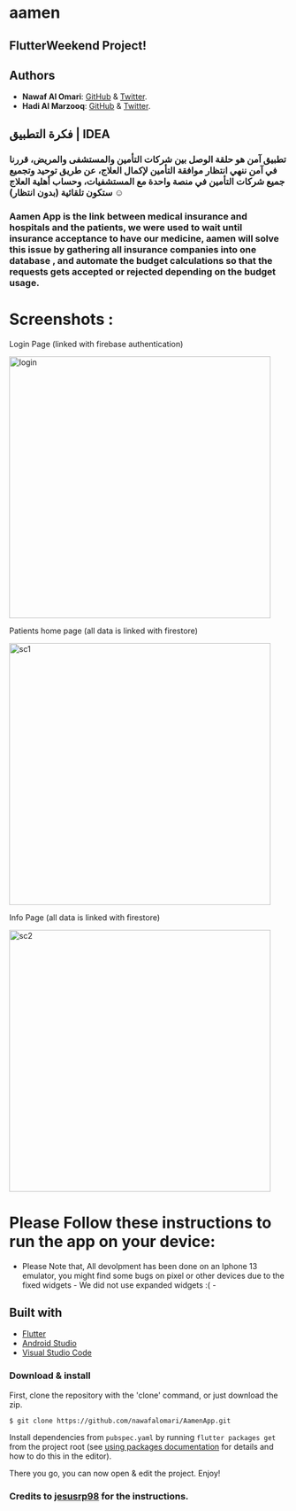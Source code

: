 # aamen

## FlutterWeekend Project!


## Authors
* **Nawaf Al Omari**: [GitHub](https://github.com/nawafalomari) & [Twitter](https://twitter.com/alomariNawafM).
* **Hadi Al Marzooq**: [GitHub](https://github.com/HadiAlMarzooq) & [Twitter](https://twitter.com/red_hadi).

## فكرة التطبيق | IDEA 

### تطبيق آمن هو حلقة الوصل بين شركات التأمين والمستشفى والمريض، قررنا في آمن ننهي انتظار موافقة التأمين لإكمال العلاج، عن طريق توحيد وتجميع جميع شركات التأمين في منصة واحدة مع المستشفيات، وحساب أهلية العلاج ستكون تلقائية (بدون انتظار)  **☺️**

### Aamen App is the link between medical insurance and hospitals and the patients, we were used to wait until insurance acceptance to have our medicine, aamen will solve this issue by gathering all insurance companies into one database , and automate the budget calculations so that the requests gets accepted or rejected depending on the budget usage.

# Screenshots :

 Login Page (linked with firebase authentication)
 
<img width="473" alt="login" src="https://user-images.githubusercontent.com/79160189/142764752-dbeca16b-a819-4595-9375-488bc1dd744f.png">

 Patients home page (all data is linked with firestore)
 
<img width="473" alt="sc1" src="https://user-images.githubusercontent.com/79160189/142764747-cca30eef-2341-4af7-a753-e876d8a3c150.png">

 Info Page          (all data is linked with firestore)
 
<img width="473" alt="sc2" src="https://user-images.githubusercontent.com/79160189/142764750-3c7a0a6e-29f3-4dfd-be34-a434bb28c2b6.png">

 



# Please Follow these instructions to run the app on your device:

* Please Note that, All devolpment has been done on an Iphone 13 emulator, you might find some bugs on pixel or other devices due to the 
fixed widgets - We did not use expanded widgets  :( -

## Built with
* [Flutter](https://flutter.dev/) 
* [Android Studio](https://developer.android.com/studio/index.html/)  
* [Visual Studio Code](https://code.visualstudio.com/) 

### Download & install
First, clone the repository with the 'clone' command, or just download the zip.

```
$ git clone https://github.com/nawafalomari/AamenApp.git
```
Install dependencies from `pubspec.yaml` by running `flutter packages get` from the project root (see [using packages documentation](https://flutter.io/using-packages/#adding-a-package-dependency-to-an-app) for details and how to do this in the editor).

There you go, you can now open & edit the project. Enjoy!

### Credits to [jesusrp98](https://github.com/jesusrp98/flutter-everywhere/edit/master/README.md) for the instructions.

